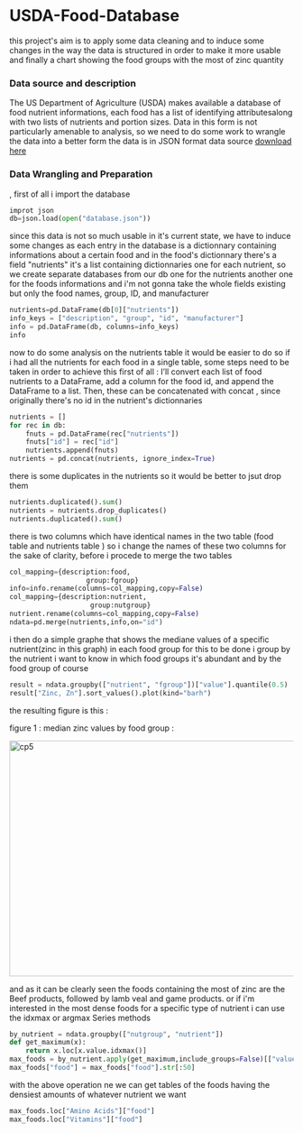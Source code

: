 # USDA-Food-Database
this project's aim is to apply some data cleaning and to induce some changes in the way the data is structured in order to make it more usable and finally a chart showing the food groups with the most of zinc quantity

### Data source and description
The US Department of Agriculture (USDA) makes available a database of food nutrient informations, each food has a list of identifying attributesalong with two lists of nutrients and
portion sizes. Data in this form is not particularly amenable to analysis, so we need to do some work to wrangle the data into a better form the data is in JSON format
data source [download here](https://fdc.nal.usda.gov/download-datasets)

### Data Wrangling and Preparation
, first of all i import the database
```python
improt json
db=json.load(open("database.json"))
```
since this data is not so much usable in it's current state, we have to induce some changes as each entry in the database is a dictionnary containing informations about
 a certain food and in the food's dictionnary there's a field "nutrients" it's a list containing dictionnaries one for each nutrient, so we create separate databases from our db one for the nutrients another one for the foods informations and i'm not gonna take the whole fields existing  but only the food names, group, ID, and manufacturer
 ```python
nutrients=pd.DataFrame(db[0]["nutrients"])
info_keys = ["description", "group", "id", "manufacturer"]
info = pd.DataFrame(db, columns=info_keys)
info
```

now to do some analysis on the nutrients table it would be easier to do so if i had all the nutrients for each food in a single table, some steps need to be taken in order to achieve this
first of all : I’ll convert each list of food nutrients to a DataFrame, add a column for the food id, and append the DataFrame to a list. Then, these can be concatenated with concat , since originally there's no
id in the nutrient's dictionnaries
```python
nutrients = []
for rec in db:
    fnuts = pd.DataFrame(rec["nutrients"])
    fnuts["id"] = rec["id"]
    nutrients.append(fnuts)
nutrients = pd.concat(nutrients, ignore_index=True)
```
there is some duplicates in the nutrients so it would be better to jsut drop them
```python
nutrients.duplicated().sum() 
nutrients = nutrients.drop_duplicates()
nutrients.duplicated().sum()
```
there is two columns which have identical names in the two table (food table and nutrients table ) so i change the names of these two columns for the sake of clarity, before i procede to merge the two tables
``` python
col_mapping={description:food,
                   group:fgroup}
info=info.rename(columns=col_mapping,copy=False)
col_mapping={description:nutrient,
                    group:nutgroup}
nutrient.rename(columns=col_mapping,copy=False)
ndata=pd.merge(nutrients,info,on="id")
```
i then do a simple graphe that shows the mediane values of a specific nutrient(zinc in this graph) in each food group for this to be done i group by the
nutrient i want to know in which food groups it's abundant and by the food group of course
```python
result = ndata.groupby(["nutrient", "fgroup"])["value"].quantile(0.5)
result["Zinc, Zn"].sort_values().plot(kind="barh")
```
the resulting figure is this :

figure 1 : median zinc values by food group : 

<img width="866" height="418" alt="cp5" src="https://github.com/user-attachments/assets/f430fcfd-2f85-4914-a983-4ee9a72a885a" />

and as it can be clearly seen the foods containing the most of zinc are the Beef products, followed by lamb veal and game products.
or if i'm interested in the most dense foods for a specific type of nutrient i can use the idxmax or argmax Series methods 

```python
by_nutrient = ndata.groupby(["nutgroup", "nutrient"])
def get_maximum(x):
    return x.loc[x.value.idxmax()]
max_foods = by_nutrient.apply(get_maximum,include_groups=False)[["value", "food"]]
max_foods["food"] = max_foods["food"].str[:50]
```
with the above operation ne we can get tables of the foods having the densiest amounts of whatever nutrient we want 
```python
max_foods.loc["Amino Acids"]["food"]
max_foods.loc["Vitamins"]["food"]
```














